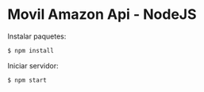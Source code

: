 # Movil Amazon Api - NodeJS

Instalar paquetes:
```sh
$ npm install
```

Iniciar servidor:
```sh
$ npm start
```